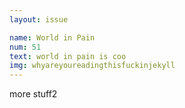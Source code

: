 ```yaml
---
layout: issue

name: World in Pain
num: 51
text: world in pain is coo
img: whyareyoureadingthisfuckinjekyll
---
```

more stuff2
